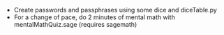 - Create passwords and passphrases using some dice and diceTable.py
- For a change of pace, do 2 minutes of mental math with mentalMathQuiz.sage (requires sagemath)
